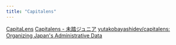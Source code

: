 ```yaml
---
title: "Capitalens"
---
```


[CapitaLens](https://capitalens.vercel.app/)
[Capitalens - 未踏ジュニア](https://jr.mitou.org/projects/2023/capitalens)
[yutakobayashidev/capitalens: Organizing Japan's Administrative Data](https://github.com/yutakobayashidev/capitalens)
